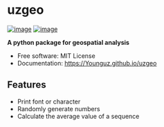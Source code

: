 # uzgeo


[![image](https://img.shields.io/pypi/v/uzgeo.svg)](https://pypi.python.org/pypi/uzgeo)
[![image](https://img.shields.io/conda/vn/conda-forge/uzgeo.svg)](https://anaconda.org/conda-forge/uzgeo)


**A python package for geospatial analysis**


-   Free software: MIT License
-   Documentation: https://Younguz.github.io/uzgeo
    

## Features

-   Print font or character
-   Randomly generate numbers
-   Calculate the average value of a sequence
